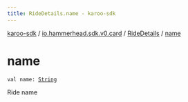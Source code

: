 ```yaml
---
title: RideDetails.name - karoo-sdk
---
```


[karoo-sdk](../../index.html) / [io.hammerhead.sdk.v0.card](../index.html) / [RideDetails](index.html) / [name](./name.html)

# name

`val name: `[`String`](https://kotlinlang.org/api/latest/jvm/stdlib/kotlin/-string/index.html)

Ride name

